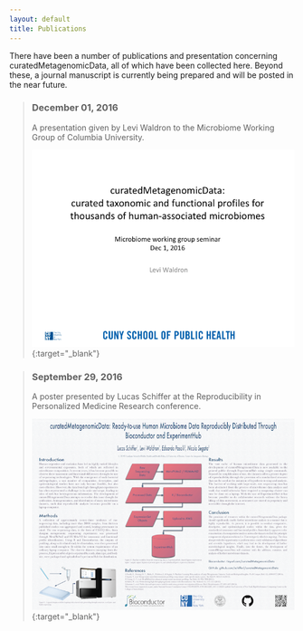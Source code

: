 ```yaml
---
layout: default
title: Publications
---
```

There have been a number of publications and presentation concerning curatedMetagenomicData, all of which have been collected here. Beyond these, a journal manuscript is currently being prepared and will be posted in the near future.

> ### December 01, 2016
>
> A presentation given by Levi Waldron to the Microbiome Working Group of Columbia University.
>
> [![figure_1](/assets/img/2016-11-24_Columbia_curatedMetagenomicData.png)](/assets/ppt/2016-11-24_Columbia_curatedMetagenomicData.pptx){:target="_blank"}

> ### September 29, 2016
>
> A poster presented by Lucas Schiffer at the Reproducibility in Personalized Medicine Research conference.
>
> [![figure_1](/assets/img/SchifferLucas-Poster-Small.png)](/assets/img/SchifferLucas-Poster.png){:target="_blank"}
